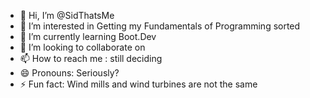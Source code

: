 - 👋 Hi, I’m @SidThatsMe
- 👀 I’m interested in Getting my Fundamentals of Programming sorted
- 🌱 I’m currently learning Boot.Dev 
- 💞️ I’m looking to collaborate on 
- 📫 How to reach me : still deciding
- 😄 Pronouns: Seriously?
- ⚡ Fun fact: Wind mills and wind turbines are not the same

<!---
SidThatsMe/SidThatsMe is a ✨ special ✨ repository because its `README.md` (this file) appears on your GitHub profile.
You can click the Preview link to take a look at your changes.
--->
